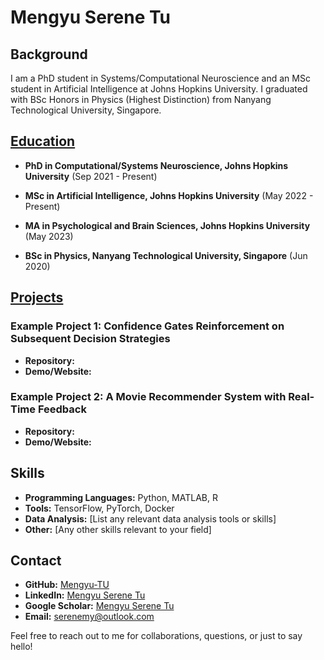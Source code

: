 # Mengyu Serene Tu

## Background

I am a PhD student in Systems/Computational Neuroscience and an MSc student in Artificial Intelligence at Johns Hopkins University. I graduated with BSc Honors in Physics (Highest Distinction) from Nanyang Technological University, Singapore.

## [Education](education.md)

- **PhD in Computational/Systems Neuroscience, Johns Hopkins University** (Sep 2021 - Present)

- **MSc in Artificial Intelligence, Johns Hopkins University** (May 2022 - Present)

- **MA in Psychological and Brain Sciences, Johns Hopkins University** (May 2023)

- **BSc in Physics, Nanyang Technological University, Singapore** (Jun 2020)

## [Projects](projects.md)

### Example Project 1: Confidence Gates Reinforcement on Subsequent Decision Strategies

- **Repository:** 
- **Demo/Website:** 

### Example Project 2: A Movie Recommender System with Real-Time Feedback

- **Repository:** 
- **Demo/Website:** 

## Skills

- **Programming Languages:** Python, MATLAB, R
- **Tools:** TensorFlow, PyTorch, Docker
- **Data Analysis:** [List any relevant data analysis tools or skills]
- **Other:** [Any other skills relevant to your field]

## Contact

- **GitHub:** [Mengyu-TU](https://github.com/mengyu-tu)
- **LinkedIn:** [Mengyu Serene Tu](https://www.linkedin.com/in/mengyu-tu)
- **Google Scholar:** [Mengyu Serene Tu](https://scholar.google.com/citations?user=AuGb6q0AAAAJ&hl=en)
- **Email:** [serenemy@outlook.com](mailto:serenemy@outlook.com)

Feel free to reach out to me for collaborations, questions, or just to say hello!
